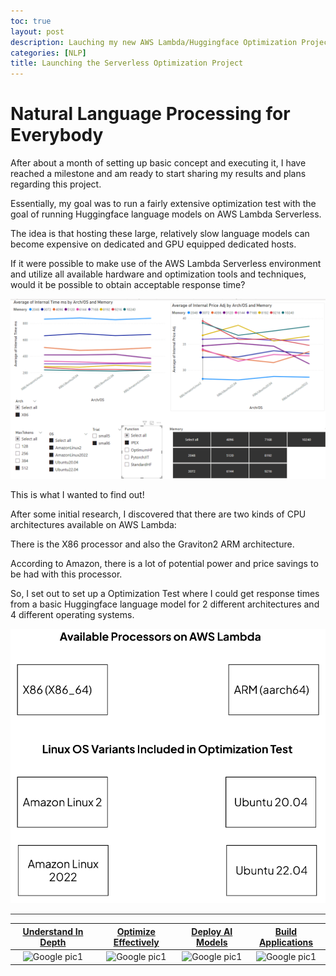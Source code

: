 ```yaml
---
toc: true
layout: post
description: Lauching my new AWS Lambda/Huggingface Optimization Project
categories: [NLP]
title: Launching the Serverless Optimization Project
---
```

# Natural Language Processing for Everybody

After about a month of setting up basic concept and executing it, I have reached a milestone and am ready to start sharing my results and plans regarding this project.

Essentially, my goal was to run a fairly extensive optimization test with the goal of running Huggingface language models on AWS Lambda Serverless.

The idea is that hosting these large, relatively slow language models can become expensive on dedicated and GPU equipped dedicated hosts.

If it were possible to make use of the AWS Lambda Serverless environment and utilize all available hardware and optimization tools and techniques, would it be possible to obtain acceptable response time?

![PowerBI1](https://github.com/ActionPace/awslambda-huggingface-optimization-project/raw/master/images/PowerBI1.png)

This is what I wanted to find out!

After some initial research, I discovered that there are two kinds of CPU architectures available on AWS Lambda:

There is the X86 processor and also the Graviton2 ARM architecture.

According to Amazon, there is a lot of potential power and price savings to be had with this processor.

So, I set out to set up a Optimization Test where I could get response times from a basic Huggingface language model for 2 different architectures and 4 different operating systems.

![Google pic1](https://github.com/ActionPace/awslambda-huggingface-optimization-project/raw/master/images/ProcessorsAndOS.png)

<hr style="height:1px;border:none;color:#333;background-color:#333;" />

| <strong>[Understand In Depth](../understand)</strong>|<strong>[Optimize Effectively](../performance)</strong>|<strong>[Deploy AI Models](../deploy)</strong>|<strong>[Build Applications](../appdev)</strong>|
| :-: | :-: | :-: | :-: | 
| ![Google pic1](../../../raw/master/images/Icon4.png)|![Google pic1](../../../raw/master/images/Icon3.png)|![Google pic1](../../../raw/master/images/Icon2.png)|![Google pic1](../../../raw/master/images/icon1.png)|
